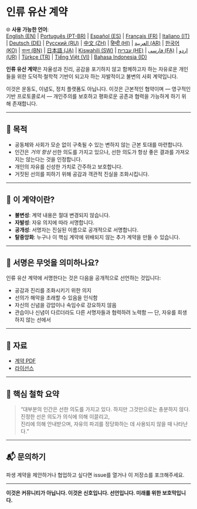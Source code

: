
# 인류 유산 계약

🌐 **사용 가능한 언어**:  
[English (EN)](./index.md) | [Português (PT-BR)](./README_pt-BR.md) | [Español (ES)](./README_es.md) | [Français (FR)](./README_fr.md) | [Italiano (IT)](./README_it.md) | [Deutsch (DE)](./README_de.md) | [Русский (RU)](./README_ru.md) | [中文 (ZH)](./README_zh.md) | [हिन्दी (HI)](./README_hi.md) | [العربية (AR)](./README_ar.md) | [한국어 (KO)](./README_ko.md) | [বাংলা (BN)](./README_bn.md) | [日本語 (JA)](./README_ja.md) | [Kiswahili (SW)](./README_sw.md) | [עברית (HE)](./README_he.md) | [فارسی (FA)](./README_fa.md) | [اردو (UR)](./README_ur.md) | [Türkçe (TR)](./README_tr.md) | [Tiếng Việt (VI)](./README_vi.md) | [Bahasa Indonesia (ID)](./README_id.md)

**인류 유산 계약**은 자율성과 진리, 공감을 포기하지 않고 함께하고자 하는 자유로운 개인들을 위한 도덕적·철학적 기반이 되고자 하는 자발적이고 불변의 사회 계약입니다.

이것은 운동도, 이념도, 정치 플랫폼도 아닙니다. 이것은 근본적인 협약이며 — 영구적인 기반 프로토콜로서 — 개인주의를 보호하고 평화로운 공존과 협력을 가능하게 하기 위해 존재합니다.

---

## 🌱 목적

- 공동체와 사회가 모순 없이 구축될 수 있는 변하지 않는 근본 토대를 마련합니다.
- 인간은 *거의 항상* 선한 의도를 가지고 있으나, 선한 의도가 항상 좋은 결과를 가져오지는 않는다는 것을 인정합니다.
- 개인의 자유를 신성한 가치로 간주하고 보호합니다.
- 거짓된 선의를 피하기 위해 공감과 객관적 진실을 조화시킵니다.

---

## 📜 이 계약이란?

- **불변성**: 계약 내용은 절대 변경되지 않습니다.
- **자발성**: 자유 의지에 따라 서명합니다.
- **공개성**: 서명자는 진실된 이름으로 공개적으로 서명합니다.
- **탈중앙화**: 누구나 이 핵심 계약에 위배되지 않는 추가 계약을 만들 수 있습니다.

---

## 🔏 서명은 무엇을 의미하나요?

인류 유산 계약에 서명한다는 것은 다음을 공개적으로 선언하는 것입니다:

- 공감과 진리를 조화시키기 위한 의지
- 선의가 해악을 초래할 수 있음을 인식함
- 자신의 신념을 강압이나 속임수로 강요하지 않음
- 관습이나 신념이 다르더라도 다른 서명자들과 협력하려 노력함 — 단, 자유를 희생하지 않는 선에서

---

## 📎 자료

- [계약 PDF](./assets/pdfs/Inryu_Yusan_Geyag.pdf)
- [라이선스](./LICENSE)

---

## 🧠 핵심 철학 요약

> “대부분의 인간은 선한 의도를 가지고 있다. 하지만 그것만으로는 충분하지 않다.  
> 진정한 선은 의도가 의식에 의해 이끌리고,  
> 진리에 의해 안내받으며, 자유의 파괴를 정당화하는 데 사용되지 않을 때 나타난다.”

---

## 📬 문의하기

파생 계약을 제안하거나 협업하고 싶다면 issue를 열거나 이 저장소를 포크해주세요.

---

**이것은 커뮤니티가 아닙니다. 이것은 신호입니다. 선언입니다. 미래를 위한 보호막입니다.**
